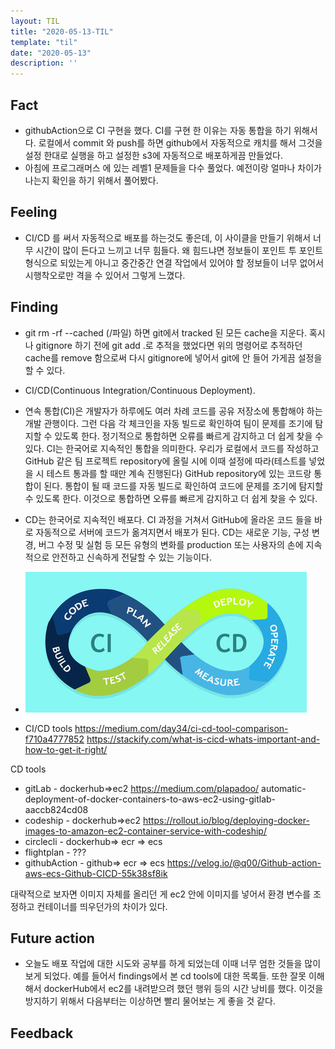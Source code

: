 ```yaml
---
layout: TIL
title: "2020-05-13-TIL"
template: "til"
date: "2020-05-13"
description: ''
---
```



## Fact

- githubAction으로 CI 구현을 했다. CI를 구현 한 이유는 자동 통합을 하기 위해서다. 로컬에서 commit 와 push를 하면 github에서 자동적으로 캐치를 해서 그것을 설정 한대로 실행을 하고 설정한 s3에 자동적으로 배포하게끔 만들었다.
- 아침에 프로그래머스 에 있는 레벨1 문제들을 다수 풀었다. 예전이랑 얼마나 차이가 나는지 확인을 하기 위해서 풀어봤다. 

## Feeling

- CI/CD 를 써서 자동적으로 배포를 하는것도 좋은데, 이 사이클을 만들기 위해서 너무 시간이 많이 든다고 느끼고 너무 힘들다. 왜 힘드냐면 정보들이 포인트 투 포인트 형식으로 되있는게 아니고 중간중간 연결 작업에서 있어야 할 정보들이 너무 없어서 시행착오로만 격을 수 있어서 그렇게 느꼈다.

## Finding

- git rm -rf --cached (/파일) 하면 git에서 tracked 된 모든 cache을 지운다. 혹시나 gitignore 하기 전에 git add .로 추적을 했었다면 위의 명령어로 추적하던 cache를 remove 함으로써 다시 gitignore에 넣어서 git에 안 들어 가게끔 설정을 할 수 있다.  
- CI/CD(Continuous Integration/Continuous Deployment).  
- 연속 통합(CI)은 개발자가 하루에도 여러 차례 코드를 공유 저장소에 통합해야 하는 개발 관행이다. 그런 다음 각 체크인을 자동 빌드로 확인하여 팀이 문제를 조기에 탐지할 수 있도록 한다. 정기적으로 통합하면 오류를 빠르게 감지하고 더 쉽게 찾을 수 있다. CI는 한국어로 지속적인 통합을 의미한다. 우리가 로컬에서 코드를 작성하고 GitHub 같은 팀 프로젝트 repository에 올릴 시에 이때 설정에 따라(테스트를 넣었을 시 테스트 통과를 할 때만 계속 진행된다) GitHub repository에 있는 코드랑 통합이 된다. 통합이 될 때 코드를 자동 빌드로 확인하여 코드에 문제를 조기에 탐지할 수 있도록 한다. 이것으로 통합하면 오류를 빠르게 감지하고 더 쉽게 찾을 수 있다.  
- CD는 한국어로 지속적인 배포다. CI 과정을 거쳐서 GitHub에 올라온 코드 들을 바로 자동적으로 서버에 코드가 옮겨지면서 배포가 된다. CD는 새로운 기능, 구성 변경, 버그 수정 및 실험 등 모든 유형의 변화를 production 또는 사용자의 손에 지속적으로 안전하고 신속하게 전달할 수 있는 기능이다.  
- ![](static/CI_CD.jpg)


- CI/CD tools https://medium.com/day34/ci-cd-tool-comparison-f710a4777852
https://stackify.com/what-is-cicd-whats-important-and-how-to-get-it-right/

CD tools
- gitLab -  dockerhub=>ec2 https://medium.com/plapadoo/  automatic-deployment-of-docker-containers-to-aws-ec2-using-gitlab-aaccb824cd08
- codeship - dockerhub=>ec2 https://rollout.io/blog/deploying-docker-images-to-amazon-ec2-container-service-with-codeship/  
- circlecli - dockerhub=> ecr => ecs  
- flightplan - ???  
- githubAction - github=> ecr => ecs https://velog.io/@q00/Github-action-aws-ecs-Github-CICD-55k38sf8ik  

대략적으로 보자면 이미지 자체를 올리던 게 ec2 안에 이미지를 넣어서 환경 변수를 조정하고 컨테이너를 띄우던가의 차이가 있다. 

## Future action

- 오늘도 배포 작업에 대한 시도와 공부를 하게 되었는데 이때 너무 엄한 것들을 많이 보게 되었다. 예를 들어서 findings에서 본 cd tools에 대한 목록들. 또한 잘못 이해해서 dockerHub에서 ec2를 내려받으려 했던 행위 등의 시간 낭비를 했다. 이것을 방지하기 위해서 다음부터는 이상하면 빨리 물어보는 게 좋을 것 같다.

## Feedback
